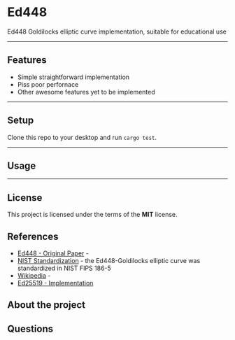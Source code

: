 Ed448
============

Ed448 Goldilocks elliptic curve implementation, suitable for educational use

---

## Features
- Simple straightforward implementation
- Piss poor perfornace
- Other awesome features yet to be implemented
---

## Setup
Clone this repo to your desktop and run `cargo test`.

---

## Usage
---

## License

This project is licensed under the terms of the **MIT** license.
<div id="top"></div>


## References

- [Ed448 - Original Paper](https://eprint.iacr.org/2015/625) - 
- [NIST Standardization](https://csrc.nist.gov/publications/detail/fips/186/5/final) - the Ed448-Goldilocks elliptic curve was standardized in NIST FIPS 186-5
- [Wikipedia](https://en.wikipedia.org/wiki/Curve448) - 
- [Ed25519 - Implementation](https://martin.kleppmann.com/papers/curve25519.pdf)

## About the project

## Questions